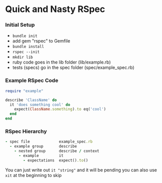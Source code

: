 # Quick and Nasty RSpec

### Initial Setup

- `bundle init`
- add gem "rspec" to Gemfile
- `bundle install`
- `rspec --init`
- `mkdir lib`
- ruby code goes in the lib folder (lib/example.rb)
- tests (specs) go in the spec folder (spec/example_spec.rb)

### Example RSpec Code

```Ruby
require "example"

describe 'ClassName' do
  it 'does something cool' do
    expect(ClassName.something).to eq('cool')
  end
end
```

### RSpec Hierarchy

```Ruby
- spec file             example_spec.rb
  - example group       describe
    - nested group      describe / context
      - example         it
        - expectations  expect().to()
```

You can just write out `it "string"` and it will be pending
you can also use `xit` at the beginning to skip
